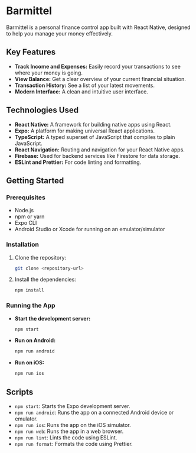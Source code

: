 # Barmittel

Barmittel is a personal finance control app built with React Native, designed to help you manage your money effectively.

## Key Features

* **Track Income and Expenses:** Easily record your transactions to see where your money is going.
* **View Balance:** Get a clear overview of your current financial situation.
* **Transaction History:** See a list of your latest movements.
* **Modern Interface:** A clean and intuitive user interface.

## Technologies Used

* **React Native:** A framework for building native apps using React.
* **Expo:** A platform for making universal React applications.
* **TypeScript:** A typed superset of JavaScript that compiles to plain JavaScript.
* **React Navigation:** Routing and navigation for your React Native apps.
* **Firebase:** Used for backend services like Firestore for data storage.
* **ESLint and Prettier:** For code linting and formatting.

## Getting Started

### Prerequisites

* Node.js
* npm or yarn
* Expo CLI
* Android Studio or Xcode for running on an emulator/simulator

### Installation

1. Clone the repository:

    ```sh
    git clone <repository-url>
    ```

2. Install the dependencies:

    ```sh
    npm install
    ```

### Running the App

* **Start the development server:**

    ```sh
    npm start
    ```

* **Run on Android:**

    ```sh
    npm run android
    ```

* **Run on iOS:**

    ```sh
    npm run ios
    ```

## Scripts

* `npm start`: Starts the Expo development server.
* `npm run android`: Runs the app on a connected Android device or emulator.
* `npm run ios`: Runs the app on the iOS simulator.
* `npm run web`: Runs the app in a web browser.
* `npm run lint`: Lints the code using ESLint.
* `npm run format`: Formats the code using Prettier.
